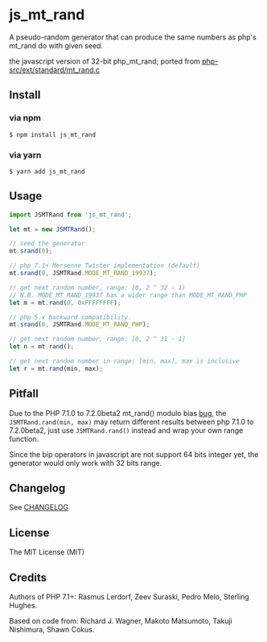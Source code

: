 js_mt_rand
==========

A pseudo-random generator that can produce the same numbers as php's mt_rand do with given seed.

the javascript version of 32-bit php_mt_rand;
ported from [php-src/ext/standard/mt_rand.c](https://github.com/php/php-src/blob/master/ext/standard/mt_rand.c)


Install
-------

### via npm
```
$ npm install js_mt_rand
```

### via yarn
```
$ yarn add js_mt_rand
```

Usage
-----

```javascript
import JSMTRand from 'js_mt_rand';

let mt = new JSMTRand();

// seed the generator
mt.srand(0);

// php 7.1+ Mersenne Twister implementation (default)
mt.srand(0, JSMTRand.MODE_MT_RAND_19937);

// get next random number, range: [0, 2 ^ 32 - 1)
// N.B. MODE_MT_RAND_19937 has a wider range than MODE_MT_RAND_PHP
let m = mt.rand(0, 0xFFFFFFFF);

// php 5.x backward compatibility.
mt.srand(0, JSMTRand.MODE_MT_RAND_PHP);

// get next random number, range: [0, 2 ^ 31 - 1]
let n = mt.rand();

// get next random number in range: [min, max], max is inclusive
let r = mt.rand(min, max);
```

Pitfall
-------

Due to the PHP 7.1.0 to 7.2.0beta2 mt_rand() modulo bias [bug](https://externals.io/message/100229), the `JSMTRand.rand(min, max)` may return different results between php 7.1.0 to 7.2.0beta2, just use `JSMTRand.rand()` instead and wrap your own range function.

Since the bip operators in javascript are not support 64 bits integer yet, the generator would only work with 32 bits range.

Changelog
---------

See [CHANGELOG](CHANGELOG.md)

License
-------

The MIT License (MIT)

Credits
-------
Authors of PHP 7.1+: 
Rasmus Lerdorf,
Zeev Suraski,
Pedro Melo,
Sterling Hughes.

Based on code from: 
Richard J. Wagner,
Makoto Matsumoto,
Takuji Nishimura,
Shawn Cokus.
